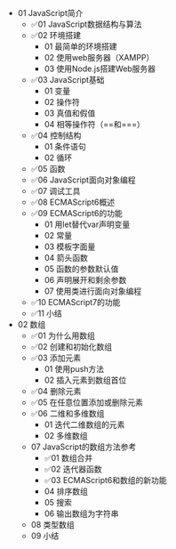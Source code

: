 - 01 JavaScript简介
    - ✅01 JavaScript数据结构与算法
    - ✅02 环境搭建
        - 01 最简单的环境搭建
        - 02 使用web服务器（XAMPP）
        - 03 使用Node.js搭建Web服务器
    - ✅03 JavaScript基础
        - 01 变量
        - 02 操作符
        - 03 真值和假值
        - 04 相等操作符（=\=和===）
    - ✅04 控制结构
        - 01 条件语句
        - 02 循环
    - ✅05 函数
    - ✅06 JavaScript面向对象编程
    - ✅07 调试工具
    - ✅08 ECMAScript6概述
    - ✅09 ECMAScript6的功能
        - 01 用let替代var声明变量
        - 02 常量
        - 03 模板字面量
        - 04 箭头函数
        - 05 函数的参数默认值
        - 06 声明展开和剩余参数
        - 07 使用类进行面向对象编程
    - ✅10 ECMAScript7的功能
    - ✅11 小结
- 02 数组
    - ✅01 为什么用数组
    - ✅02 创建和初始化数组
    - ✅03 添加元素
        - 01 使用push方法
        - 02 插入元素到数组首位
    - ✅04 删除元素
    - ✅05 在任意位置添加或删除元素
    - ✅06 二维和多维数组
        - 01 迭代二维数组的元素
        - 02 多维数组
    - 07 JavaScript的数组方法参考
        - ✅01 数组合并
        - ✅02 迭代器函数
        - ✅03 ECMAScript6和数组的新功能
        - 04 排序数组
        - 05 搜索
        - 06 输出数组为字符串
    - 08 类型数组
    - 09 小结